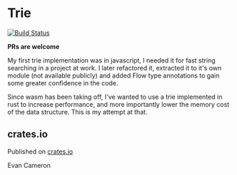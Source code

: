 # Trie

[![Build Status](https://travis-ci.com/leshow/trie-rs.svg?branch=master)](https://travis-ci.com/leshow/trie-rs)

**PRs are welcome**

My first trie implementation was in javascript, I needed it for fast string searching in a project at work. I later refactored it, extracted it to it's own module (not available publicly) and added Flow type annotations to gain some greater confidence in the code.

Since wasm has been taking off, I've wanted to use a trie implemented in rust to increase performance, and more importantly lower the memory cost of the data structure. This is my attempt at that.

## crates.io

Published on [crates.io](https://crates.io/trie_map)

Evan Cameron
